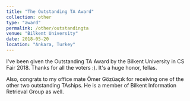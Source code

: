 ```yaml
---
title: "The Outstanding TA Award"
collection: other
type: "award"
permalink: /other/outstandingta
venue: "Bilkent University"
date: 2018-05-20
location: "Ankara, Turkey"
---
```


I've been given the Outstanding TA Award by the Bilkent University in CS Fair 2018. Thanks for all the voters :). It's a huge honor, fellas.

Also, congrats to my office mate Ömer Gözüaçık for receiving one of the other two outstanding TAships. He is a member of Bilkent Information Retrieval Group as well.
